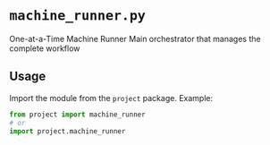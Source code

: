 # `machine_runner.py`

One-at-a-Time Machine Runner
Main orchestrator that manages the complete workflow

## Usage

Import the module from the `project` package. Example:

```python
from project import machine_runner
# or
import project.machine_runner
```
